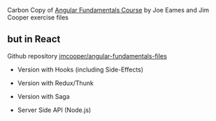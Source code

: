Carbon Copy of [Angular Fundamentals Course](https://app.pluralsight.com/library/courses/angular-fundamentals/table-of-contents) by Joe Eames and Jim Cooper exercise files

## but in React

Github repository [jmcooper/angular-fundamentals-files](https://github.com/jmcooper/angular-fundamentals-files)

* Version with Hooks (including Side-Effects)
* Version with Redux/Thunk
* Version with Saga

* Server Side API (Node.js)
